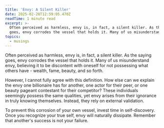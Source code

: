 ```yaml
---
title: 'Envy: A Silent Killer'
date: 2025-02-28T12:59:05.470Z
readTime: 1 minute read
excerpt: >-
  Often perceived as harmless, envy is, in fact, a silent killer. As the saying
  goes, envy corrodes the vessel that holds it. Many of us misunderstand e...
topics:
  - musings
---
```

Often perceived as harmless, envy is, in fact, a silent killer. As the saying goes, envy corrodes the vessel that holds it. Many of us misunderstand envy, believing it to be discontent with oneself for not possessing what others have - wealth, fame, beauty, and so forth.
 
 However, I cannot fully agree with this definition. How else can we explain the envy one billionaire has for another, one actor for their peer, or one beauty pageant contestant for their competitor? These individuals seemingly possess the same qualities, yet envy arises from their ignorance in truly knowing themselves. Instead, they rely on external validation.
 
 To prevent this corrosion of your own vessel, invest time in self-discovery. Once you recognize your true self, envy will naturally dissipate. Remember that another's success is not your failure.
